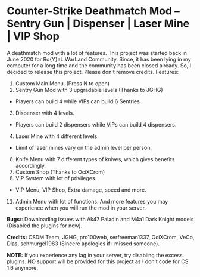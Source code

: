 # Counter-Strike Deathmatch Mod – Sentry Gun | Dispenser | Laser Mine | VIP Shop
A deathmatch mod with a lot of features.
This project was started back in June 2020 for Ro{Y}aL WarLand Community.
Since, it has been lying in my computer for a long time and the community has been closed already.
So, I decided to release this project.
Please don't remove credits.
Features:
1) Custom Main Menu. (Press N to open)
2) Sentry Gun Mod with 3 upgradable levels (Thanks to JGHG)
  - Players can build 4 while VIPs can build 6 Sentries
3) Dispenser with 4 levels.
  - Players can build 2 dispensers while VIPs can build 4 dispensers.
4) Laser Mine with 4 different levels.
  - Limit of laser mines vary on the admin level per person.
6) Knife Menu with 7 different types of knives, which gives benefits accordingly.
7) Custom Shop (Thanks to OciXCrom)
8) VIP System with lot of privileges.
  - VIP Menu, VIP Shop, Extra damage, speed and more.
11) Admin Menu with lot of functions.
And more features you may experience when you will run the mod in your server.

**Bugs:**: Downloading issues with Ak47 Paladin and M4a1 Dark Knight models (Disabled the plugins for now). 

**Credits:** CSDM Team, JGHG, pro100web, serfreeman1337, OciXCrom, VeCo, Dias, schmurgel1983 (Sincere apologies if I missed someone).

**NOTE:** If you experience any lag in your server, try disabling the excess plugins. NO support will be provided for this project as I don’t code for CS 1.6 anymore.
